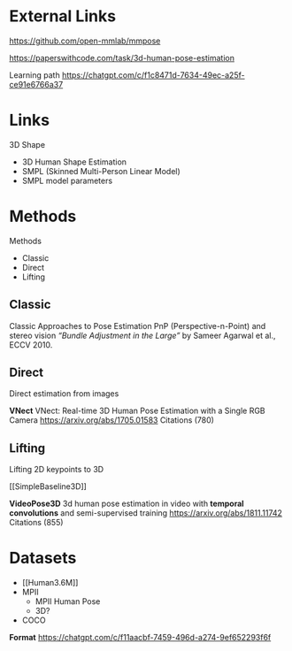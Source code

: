 

# External Links

https://github.com/open-mmlab/mmpose

https://paperswithcode.com/task/3d-human-pose-estimation

Learning path
https://chatgpt.com/c/f1c8471d-7634-49ec-a25f-ce91e6766a37

# Links

3D Shape
- 3D Human Shape Estimation
- SMPL (Skinned Multi-Person Linear Model)
- SMPL model parameters

# Methods

Methods
- Classic
- Direct
- Lifting

## Classic

Classic Approaches to Pose Estimation
PnP (Perspective-n-Point) and stereo vision
_“Bundle Adjustment in the Large”_ by Sameer Agarwal et al., ECCV 2010.

## Direct

Direct estimation from images

**VNect**
VNect: Real-time 3D Human Pose Estimation with a Single RGB Camera
https://arxiv.org/abs/1705.01583
Citations (780)

## Lifting

Lifting 2D keypoints to 3D

[[SimpleBaseline3D]]

**VideoPose3D**
3d human pose estimation in video with **temporal convolutions** and semi-supervised training
https://arxiv.org/abs/1811.11742
Citations (855)

# Datasets

- [[Human3.6M]]
- MPII
	- MPII Human Pose
	- 3D?
- COCO

**Format**
https://chatgpt.com/c/f11aacbf-7459-496d-a274-9ef652293f6f